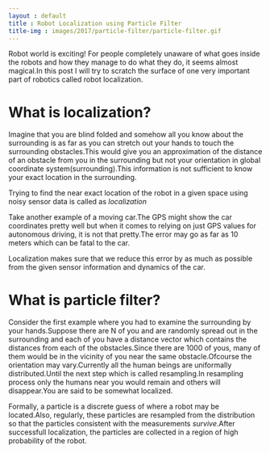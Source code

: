 ```yaml
---
layout : default
title : Robot Localization using Particle Filter
title-img : images/2017/particle-filter/particle-filter.gif
---
```


Robot world is exciting! For people completely unaware of what goes inside the robots and how they manage to do what they do, it seems almost magical.In this post I will try to scratch the surface of one very important part of robotics called robot localization.

# What is localization?

Imagine that you are blind folded and somehow all you know about the surrounding is as far as you can stretch out your hands to touch the surrounding obstacles.This would give you an approximation of the distance of an obstacle from you in the surrounding but not your orientation in global coordinate system(surrounding).This information is not sufficient to know your exact location in the surrounding.

Trying to find the near exact location of the robot in a given space using noisy sensor data is called as *localization*

Take another example of a moving car.The GPS might show the car coordinates pretty well but when it comes to relying on just GPS values for autonomous driving, it is not that pretty.The error may go as far as 10 meters which can be fatal to the car.

Localization makes sure that we reduce this error by as much as possible from the given sensor information and dynamics of the car.


# What is particle filter?

Consider the first example where you had to examine the surrounding by your hands.Suppose there are N of you and are randomly spread out in the surrounding and each of you have a distance vector which contains the distances from each of the obstacles.Since there are 1000 of yous, many of them would be in the vicinity of you near the same obstacle.Ofcourse the orientation may vary.Currently all the human beings are uniformally distributed.Until the next step which is called resampling.In resampling process only the humans near you would remain and others will disappear.You are said to be somewhat localized.

Formally, a particle is a discrete guess of where a robot may be located.Also, regularly, these particles are resampled from the distribution so that the particles consistent with the measurements *survive*.After successfull localization, the particles are collected in a region of high probability of the robot.

